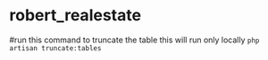 # robert_realestate

#run this command to truncate the table this will run only locally 
`php artisan truncate:tables`

